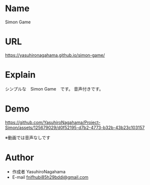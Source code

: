# Name

Simon Game

# URL

https://yasuhironagahama.github.io/simon-game/

# Explain

シンプルな　Simon Game　です。
音声付きです。

# Demo

https://github.com/YasuhiroNagahama/Project-Simon/assets/125679029/d0f52195-d7b2-4773-b32b-43b23c103157

※動画では音声なしです

# Author

* 作成者 YasuhiroNagahama
* E-mail fnifhubi85h29bddi@gmail.com
